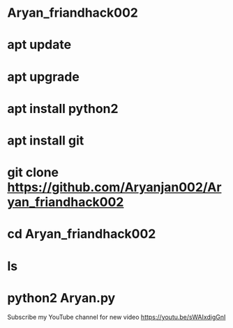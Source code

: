 # Aryan_friandhack002
# apt update 
# apt upgrade 
# apt install python2 
# apt install git 
# git clone https://github.com/Aryanjan002/Aryan_friandhack002
# cd Aryan_friandhack002
# ls
# python2 Aryan.py
Subscribe my YouTube channel for new video 
https://youtu.be/sWAIxdigGnI
